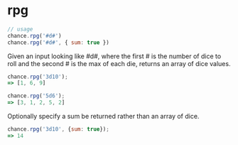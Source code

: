 # rpg

```js
// usage
chance.rpg('#d#')
chance.rpg('#d#', { sum: true })
```

Given an input looking like #d#, where the first # is the number of dice to
roll and the second # is the max of each die, returns an array of dice values.

```js
chance.rpg('3d10');
=> [1, 6, 9]

chance.rpg('5d6');
=> [3, 1, 2, 5, 2]
```

Optionally specify a sum be returned rather than an array of dice.

```js
chance.rpg('3d10', {sum: true});
=> 14
```

